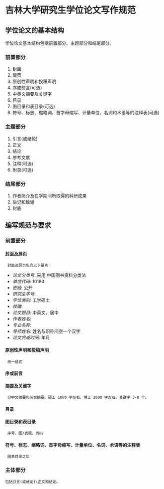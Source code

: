# 吉林大学研究生学位论文写作规范

## 学位论文的基本结构

   学位论文基本结构包括前置部分、主题部分和结尾部分。

### 前置部分

1. 封面
2. 扉页
3. 原创性声明和投稿声明
4. 序或前言(可选)
5. 中英文摘要及关键字
6. 目录
7. 图目录和表目录(可选)
8. 符号、标志、缩略词、首字母缩写、计量单位、名词和术语等的注释表(可选)

### 主题部分

1. 引言(或绪论)
2. 正文
3. 结论
4. 参考文献
5. 注释(可选)
6. 附录(可选)

### 结尾部分

1. 作者简介及在学期间所取得的科研成果
2. 后记和致谢
3. 封底

## 编写规范与要求

### 前置部分

#### 封面及扉页

     封面及扉页包含以下要素：
+ *论文分类号*: 采用 中国图书资料分类法 
+ *单位代码*: 10183
+ *密级*: 公开
+ *研究生学号*: 
+ *学位类别*: 工学硕士
+ *校徽*:
+ *论文题目*: 中英文，居中
+ *作者姓名*: 
+ *专业名称*:
+ *导师姓名*: 姓名与职称间空一个汉字
+ *论文完成时间*: 年月

#### 原创性声明和投稿声明

     统一格式

#### 序或前言

#### 摘要及关键字

     分中文摘要和英文摘要。硕士 1000 字左右，博士 2000 字左右。关键字 3-8 个。

#### 目录
     
#### 图目录和表目录

     序号，图/表题，页码

#### 符号、标志、缩略词、首字母缩写、计量单位、名词、术语等的注释表

     图表目录之后

### 主体部分

    包括引言(或绪论)\正文和结论。